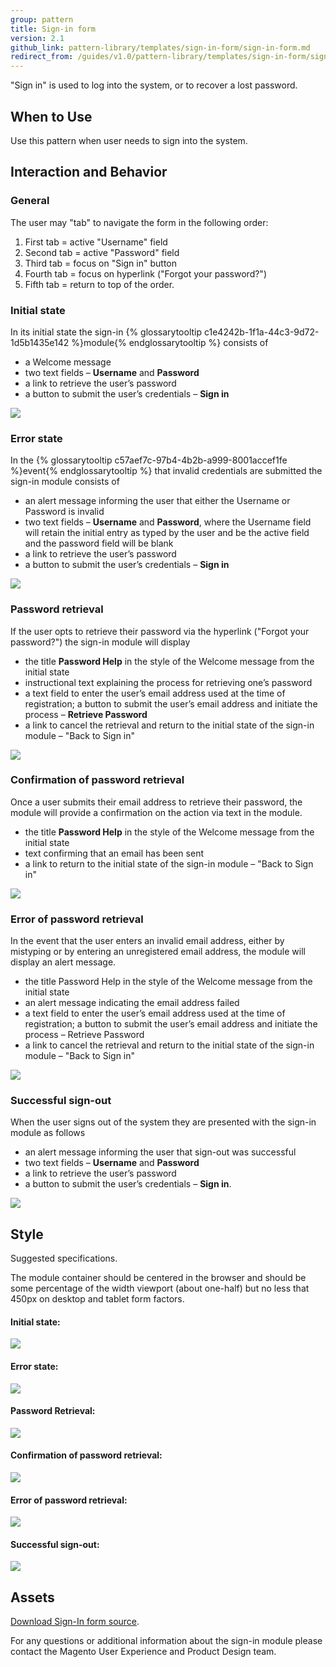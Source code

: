 ```yaml
---
group: pattern
title: Sign-in form
version: 2.1
github_link: pattern-library/templates/sign-in-form/sign-in-form.md
redirect_from: /guides/v1.0/pattern-library/templates/sign-in-form/sign-in-form.html
---
```

"Sign in" is used to log into the system, or to recover a lost password.

## When to Use

Use this pattern when user needs to sign into the system.

## Interaction and Behavior

### General

The user may "tab" to navigate the form in the following order:

1. First tab = active "Username" field
2. Second tab = active "Password" field
3. Third tab = focus on "Sign in" button
4. Fourth tab = focus on hyperlink ("Forgot your password?")
5. Fifth tab = return to top of the order.

### Initial state

In its initial state the sign-in {% glossarytooltip c1e4242b-1f1a-44c3-9d72-1d5b1435e142 %}module{% endglossarytooltip %} consists of

* a Welcome message
* two text fields – **Username** and **Password**
* a link to retrieve the user’s password
* a button to submit the user’s credentials – **Sign in**

![](img/Sign-in_initial.png)

### Error state

In the {% glossarytooltip c57aef7c-97b4-4b2b-a999-8001accef1fe %}event{% endglossarytooltip %} that invalid credentials are submitted the sign-in module consists of

* an alert message informing the user that either the Username or Password is invalid
* two text fields – **Username** and **Password**, where the Username field will retain the initial entry as
typed by the user and be the active field and the password field will be blank
* a link to retrieve the user’s password
* a button to submit the user’s credentials – **Sign in**

![](img/Sign-in_error.png)


### Password retrieval

If the user opts to retrieve their password via the hyperlink ("Forgot your password?") the sign-in module will display

* the title **Password Help** in the style of the Welcome message from the initial state
* instructional text explaining the process for retrieving one’s password
* a text field to enter the user’s email address used at the time of registration; a button to submit the user’s email address and initiate the process – **Retrieve Password**
* a link to cancel the retrieval and return to the initial state of the sign-in module – "Back to Sign in"

![](img/Sign-in_password-retrieval.png)


### Confirmation of password retrieval

Once a user submits their email address to retrieve their password, the module will provide a confirmation on the action via text in the module.
* the title **Password Help** in the style of the Welcome message from the initial state
* text confirming that an email has been sent
* a link to return to the initial state of the sign-in module – "Back to Sign in"

![](img/Sign-in_password-retrieval_confirmation.png)

### Error of password retrieval

In the event that the user enters an invalid email address, either by mistyping or by entering an unregistered email address, the module will display an alert message.
* the title Password Help in the style of the Welcome message from the initial state
* an alert message indicating the email address failed
* a text field to enter the user’s email address used at the time of registration; a button to submit the user’s email address and initiate the process – Retrieve Password
* a link to cancel the retrieval and return to the initial state of the sign-in module – "Back to Sign in"

![](img/Sign-in_password-retrieval_error.png)

### Successful sign-out

When the user signs out of the system they are presented with the sign-in module as follows

* an alert message informing the user that sign-out was successful
* two text fields – **Username** and **Password**
* a link to retrieve the user’s password
* a button to submit the user’s credentials – **Sign in**.

![](img/Sign-in_successful-signout.png)

## Style

Suggested specifications.

The module container should be centered in the browser and should be some percentage of the width viewport (about one-half) but no less that 450px on desktop and tablet form factors.

#### Initial state:

![](img/specs/Sign-in_initial-SPECS.png)

#### Error state:

![](img/specs/Sign-in_error-SPECS.png)

#### Password Retrieval:

![](img/specs/Sign-in_password-retrieval_SPECS.png)

#### Confirmation of password retrieval:

![](img/specs/Sign-in_password-retrieval_confirmation-SPECS.png)

#### Error of password retrieval:

![](img/specs/Sign-in_password-retrieval_error-SPECS.png)

#### Successful sign-out:

![](img/specs/Sign-in_successful-signout-SPECS.png)


## Assets

[Download Sign-In form source](src/magento-sign-in.psd).

For any questions or additional information about the sign-in module please contact the Magento User Experience and Product Design team.

